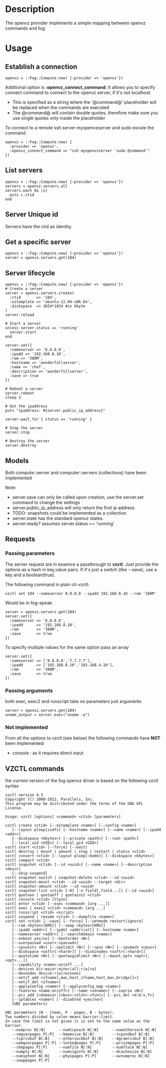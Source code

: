 # Description
The openvz provider implements a simple mapping between openvz commands and fog

# Usage
## Establish a connection
    openvz = ::Fog::Compute.new( {:provider => 'openvz'})

Additional option is **:openvz_connect_command**:
It allows you to specify connect command to connect to the openvz server, if it's not localhost.

- This is specified as a string where the '@command@' placeholder will be replaced when the commands are executed
- The @command@ will contain double quotes, therefore make sure you use single quotes only inside the placeholder

To connect to a remote ssh server myopenvzserver and sudo excute the command

    openvz = ::Fog::Compute.new( {
      :provider => 'openvz',
      :openvz_connect_command => "ssh myopenvzserver 'sudo @command'"
    })

## List servers

    openvz = ::Fog::Compute.new( {:provider => 'openvz'})
    servers = openvz.servers.all
    servers.each do |s|
      puts c.ctid
    end

## Server Unique id
Servers have the ctid as identity.

## Get a specific server

    openvz = ::Fog::Compute.new( {:provider => 'openvz'})
    server = openvz.servers.get(104)

## Server lifecycle

    openvz = ::Fog::Compute.new( {:provider => 'openvz'})
    # Create a server
    server = openvz.servers.create(
      :ctid       => '104',
      :ostemplate => 'ubuntu-12.04-x86_64',
      :diskspace  => 1024*1024 #in kbyte
    )
    server.reload

    # Start a server
    unless server.status == 'running'
      server.start
    end

    server.set({
      :nameserver => '8.8.8.8',
      :ipadd => '192.168.8.10',
      :ram => '380M',
      :hostname => 'wonderfullserver',
      :name => 'chef',
      :description => 'wonderfullserver',
      :save => true
    })

    # Reboot a server
    server.reboot
    sleep 3

    # Get the ipaddress
    puts "ipaddress: #{server.public_ip_address}"

    server.wait_for { status == 'running' }

    # Stop the server
    server.stop

    # Destroy the server
    server.destroy

## Models
Both compute::server and computer::servers (collections) have been implemented

Note:
- server.save can only be called upon creation, use the server.set command to change the settings
- server.public_ip_address will only return the first ip address
- TODO: snapshots could be implemented as a collection
- server.state has the standard openvz states.
- server.ready? assumes server.status == 'running'

## Requests
### Passing parameters
The server request are in essence a passthrough to __vzctl__.
Just provide the options as a hash in key,value pairs.
If it's just a switch (like --save), use a key and a boolean(true).

The following command in plain cli-vzctl:

    vzctl set 104 --nameserver 8.8.8.8 --ipadd 192.168.8.10 --ram '380M'

Would be in fog-speak:

    server = openvz.servers.get(104)
    server.set({
      :nameserver => '8.8.8.8',
      :ipadd      => '192.168.8.10',
      :ram        => '380M',
      :save       => true
    })

To specify multiple values for the same option pass an array

    server.set({
      :nameserver => ['8.8.8.8','7.7.7.7'],
      :ipadd      => ['192.168.8.10','192.168.4.10'],
      :ram        => '380M',
      :save       => true
    })

### Passing arguments
both exec, exec2 and runscript take no parameters just arguments

    server = openvz.servers.get(104)
    uname_output = server.exec("uname -a")

### Not implemented
From all the options to vzctl (see below) the following commands have **NOT** been implemented:

- console : as it requires direct input

## VZCTL commands

the current version of the fog openvz driver is based on the following vzctl syntax

    vzctl version 4.3
    Copyright (C) 2000-2012, Parallels, Inc.
    This program may be distributed under the terms of the GNU GPL License.

    Usage: vzctl [options] <command> <ctid> [parameters]

    vzctl create <ctid> [--ostemplate <name>] [--config <name>]
       [--layout ploop|simfs] [--hostname <name>] [--name <name>] [--ipadd <addr>]
       [--diskspace <kbytes>] [--private <path>] [--root <path>]
       [--local_uid <UID>] [--local_gid <GID>]
    vzctl start <ctid> [--force] [--wait]
    vzctl destroy | mount | umount | stop | restart | status <ctid>
    vzctl convert <ctid> [--layout ploop[:mode]] [--diskspace <kbytes>]
    vzctl compact <ctid>
    vzctl snapshot <ctid> [--id <uuid>] [--name <name>] [--description <desc>]
       [--skip-suspend]
    vzctl snapshot-switch | snapshot-delete <ctid> --id <uuid>
    vzctl snapshot-mount <ctid> --id <uuid> --target <dir>
    vzctl snapshot-umount <ctid> --id <uuid>
    vzctl snapshot-list <ctid> [-H] [-o field[,field...]] [--id <uuid>]
    vzctl quotaon | quotaoff | quotainit <ctid>
    vzctl console <ctid> [ttyno]
    vzctl enter <ctid> [--exec <command> [arg ...]]
    vzctl exec | exec2 <ctid> <command> [arg ...]
    vzctl runscript <ctid> <script>
    vzctl suspend | resume <ctid> [--dumpfile <name>]
    vzctl set <ctid> [--save] [--force] [--setmode restart|ignore]
       [--ram <bytes>[KMG]] [--swap <bytes>[KMG]]
       [--ipadd <addr>] [--ipdel <addr>|all] [--hostname <name>]
       [--nameserver <addr>] [--searchdomain <name>]
       [--onboot yes|no] [--bootorder <N>]
       [--userpasswd <user>:<passwd>]
       [--cpuunits <N>] [--cpulimit <N>] [--cpus <N>] [--cpumask <cpus>]
       [--diskspace <soft>[:<hard>]] [--diskinodes <soft>[:<hard>]]
       [--quotatime <N>] [--quotaugidlimit <N>] [--mount_opts <opt>[,<opt>...]]
       [--capability <name>:on|off ...]
       [--devices b|c:major:minor|all:r|w|rw]
       [--devnodes device:r|w|rw|none]
       [--netif_add <ifname[,mac,host_ifname,host_mac,bridge]]>]
       [--netif_del <ifname>]
       [--applyconfig <name>] [--applyconfig_map <name>]
       [--features <name:on|off>] [--name <vename>] [--ioprio <N>]
       [--pci_add [<domain>:]<bus>:<slot>.<func>] [--pci_del <d:b:s.f>]
       [--iptables <name>] [--disabled <yes|no>]
       [UBC parameters]

    UBC parameters (N - items, P - pages, B - bytes):
    Two numbers divided by colon means barrier:limit.
    In case the limit is not given it is set to the same value as the barrier.
       --numproc N[:N]      --numtcpsock N[:N]      --numothersock N[:N]
       --vmguarpages P[:P]  --kmemsize B[:B]        --tcpsndbuf B[:B]
       --tcprcvbuf B[:B]    --othersockbuf B[:B]    --dgramrcvbuf B[:B]
       --oomguarpages P[:P] --lockedpages P[:P]     --privvmpages P[:P]
       --shmpages P[:P]     --numfile N[:N]         --numflock N[:N]
       --numpty N[:N]       --numsiginfo N[:N]      --dcachesize N[:N]
       --numiptent N[:N]    --physpages P[:P]       --avnumproc N[:N]
       --swappages P[:P]
